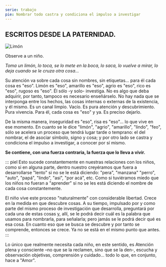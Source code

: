 ```yaml
---
serie: trabajo
pie: Nombrar todo castra y condiciona el impulso a investigar
---
```


## **ESCRITOS DESDE LA PATERNIDAD.**

![Limón](/foto/IMG_20200503_130017.webp)

Observe a un niño.

_Toma un limón, lo toca, se lo mete en la boca, lo saca, lo vuelve a mirar, lo deja cuando se le cruza otra cosa…_

Su atención va sobre cada cosa sin nombres, sin etiquetas… para él cada cosa es "eso". Limón es "eso", amarillo es "eso", agrio es "eso", rico es "eso", rugoso es "eso". Él sólo -y solo- investiga. No es algo que deba adquirir, por tanto, tampoco es necesario enseñárselo. No hay nada que se interponga entre los hechos, las cosas internas o externas de la existencia, y él mismo. Es un canal limpio. Vacío. Es pura atención y descubrimiento. Pura vivencia. Para él, cada cosa es "eso" y ya. Es preciso dejarlo.

De la misma manera, inseguridad es "eso", risa es "eso"… lo que vive en ese momento. En cuanto se le dice "limón", "agrio", "amarillo", "lindo", "feo", sólo se acelera un proceso que tendrá lugar tarde o temprano: el del nombrar, el de asociar símbolo, signo y cosa; y por otro lado se castra y condiciona el impulso a investigar, a conocer por sí mismo.

**Se contiene, con una fuerza contraria, la fuerza que lo lleva a vivir.**

::: piel
Esto sucede constantemente en nuestras relaciones con los niños, como si en alguna parte, dentro nuestro creyéramos que fuera a desarrollarse "lento" si no se le está diciendo: "pera", "manzana" "perro", "auto", "papá", "lindo", "así", "por acá", etc. Como si tuviéramos miedo que los niños no fueran a "aprender" si no se les está diciendo el nombre de cada cosa constantemente.

El niño vive este proceso "naturalmente" con considerable libertad. Crece en la medida en que descubre cosas. A su tiempo, impulsado por y como parte del mismo proceso de investigación que desarrolla, preguntará por cada una de estas cosas y, allí, se le podrá decir cuál es la palabra que usamos para nombrarla, para señalarla; pero jamás se le podrá decir qué es esa cosa. En cuanto eso que se busca se descubre y por tanto se comprende, entonces se crece. Ya no se está en el mismo punto que antes.
:::

Lo único que realmente necesita cada niño, en este sentido, es Atención plena y consciente –no que se la reclamen, sino que se la den-, escucha y observación objetivas, comprensión y cuidado… todo lo que, en conjunto, hace a "Amor".
